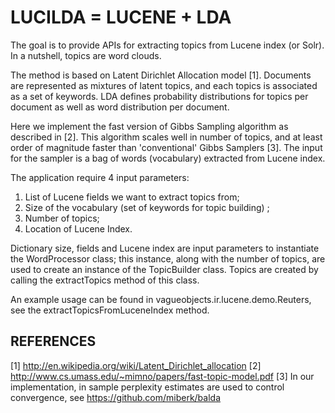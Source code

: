 LUCILDA = LUCENE + LDA
======================

The goal is to provide APIs for extracting topics from Lucene index (or Solr). In a nutshell, topics are word clouds.

The method is based on Latent Dirichlet Allocation model [1]. Documents are represented as mixtures
of latent topics, and each topics is associated as a set of keywords. LDA defines probability distributions
for topics per document  as well as word distribution per document.

Here we implement the fast version of Gibbs Sampling algorithm as described in [2]. This algorithm scales well in
number of topics, and at least order of magnitude faster than 'conventional' Gibbs Samplers [3].
The input for the  sampler is a bag of words (vocabulary)  extracted from Lucene index.

The application require 4 input parameters:

1. List of Lucene fields we want to extract topics from;
2. Size of the vocabulary (set of keywords for topic building)  ;
3. Number of topics;
4. Location of Lucene Index.

Dictionary size, fields and Lucene index are input parameters to instantiate the WordProcessor class;
this instance, along with the number of topics, are used to create an instance of the TopicBuilder class.
Topics are created by calling the  extractTopics method of this class.

An example usage can be found in  vagueobjects.ir.lucene.demo.Reuters,
see the extractTopicsFromLuceneIndex method.


REFERENCES
----------

[1] http://en.wikipedia.org/wiki/Latent_Dirichlet_allocation
[2] http://www.cs.umass.edu/~mimno/papers/fast-topic-model.pdf
[3] In our implementation, in sample perplexity estimates are used to control convergence, see
    https://github.com/miberk/balda